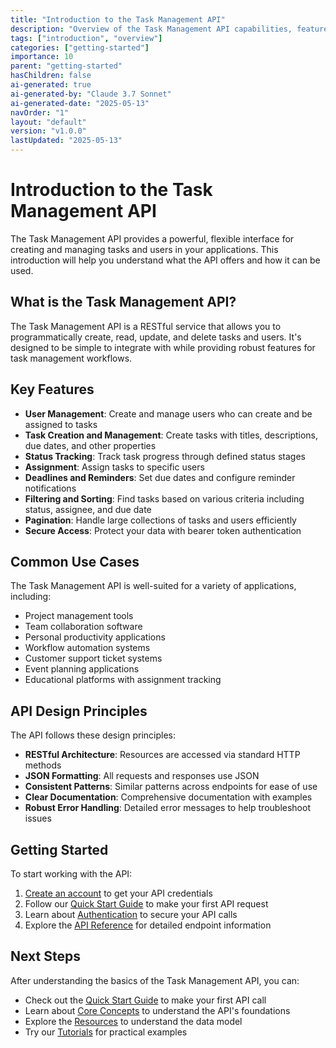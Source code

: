 ```yaml
---
title: "Introduction to the Task Management API"
description: "Overview of the Task Management API capabilities, features, and use cases."
tags: ["introduction", "overview"]
categories: ["getting-started"]
importance: 10
parent: "getting-started"
hasChildren: false
ai-generated: true
ai-generated-by: "Claude 3.7 Sonnet"
ai-generated-date: "2025-05-13"
navOrder: "1"
layout: "default"
version: "v1.0.0"
lastUpdated: "2025-05-13"
---
```


# Introduction to the Task Management API

The Task Management API provides a powerful, flexible interface for creating and managing tasks and users in your applications. This introduction will help you understand what the API offers and how it can be used.

## What is the Task Management API?

The Task Management API is a RESTful service that allows you to programmatically create, read, update, and delete tasks and users. It's designed to be simple to integrate with while providing robust features for task management workflows.

## Key Features

- **User Management**: Create and manage users who can create and be assigned to tasks
- **Task Creation and Management**: Create tasks with titles, descriptions, due dates, and other properties
- **Status Tracking**: Track task progress through defined status stages
- **Assignment**: Assign tasks to specific users
- **Deadlines and Reminders**: Set due dates and configure reminder notifications
- **Filtering and Sorting**: Find tasks based on various criteria including status, assignee, and due date
- **Pagination**: Handle large collections of tasks and users efficiently
- **Secure Access**: Protect your data with bearer token authentication

## Common Use Cases

The Task Management API is well-suited for a variety of applications, including:

- Project management tools
- Team collaboration software
- Personal productivity applications
- Workflow automation systems
- Customer support ticket systems
- Event planning applications
- Educational platforms with assignment tracking

## API Design Principles

The API follows these design principles:

- **RESTful Architecture**: Resources are accessed via standard HTTP methods
- **JSON Formatting**: All requests and responses use JSON
- **Consistent Patterns**: Similar patterns across endpoints for ease of use
- **Clear Documentation**: Comprehensive documentation with examples
- **Robust Error Handling**: Detailed error messages to help troubleshoot issues

## Getting Started

To start working with the API:

1. [Create an account](https://taskmanagement.example.com/signup) to get your API credentials
2. Follow our [Quick Start Guide](/getting-started/quickstart.md) to make your first API request
3. Learn about [Authentication](/getting-started/authentication.md) to secure your API calls
4. Explore the [API Reference](/api-reference.md) for detailed endpoint information

## Next Steps

After understanding the basics of the Task Management API, you can:

- Check out the [Quick Start Guide](/getting-started/quickstart.md) to make your first API call
- Learn about [Core Concepts](/core-concepts.md) to understand the API's foundations
- Explore the [Resources](/resources.md) to understand the data model
- Try our [Tutorials](/tutorials.md) for practical examples



